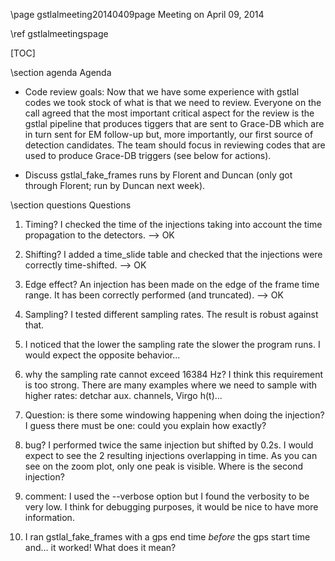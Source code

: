\page gstlalmeeting20140409page Meeting on April 09, 2014

\ref gstlalmeetingspage

[TOC]

\section agenda Agenda

- Code review goals: Now that we have some experience with gstlal codes we took stock of what is that we need to review. Everyone on the call agreed that the most important critical aspect for the review is the gstlal pipeline that produces tiggers that are sent to Grace-DB which are in turn sent for EM follow-up but, more importantly, our first source of detection candidates. The team should focus in reviewing codes that are used to produce Grace-DB triggers (see below for actions).

- Discuss gstlal_fake_frames runs by Florent and Duncan (only got through Florent; run by Duncan next week).


<!---
Actions
 - Chad: Please provide instructions on how to make the review pages appear online. At the moment the pages dont seem to appear even after several days and no one knows how to do this apart from Chad.
  - The pages show up after the gstlalcbc account pulls and builds the doc.  This will be automatic once we move the doc to UWM nightly build
 - Kipp: Prepare a simple flow-chart of the pipeline for the gstlal-inspiral analysis that produces GRACE-DB triggers. Identify the codes that are used in different boxes of the flow-chart and give us an idea of what those codes contain so we can together estimate the effort required to get the review done before aLIGO analysis.
  - We have started to put some flow charts here for the low-latency analysis: \ref gstlalinspirallowlatencysearchpage 
 - Forent: Please run the injections using a sampling frequency > 16384 Hz and make sure it works.
 - Kipp: The code allows injections with start times that are greater than end times. The code should not allow this to happen. Kipp to write a "if" statement check for start and end times and to fix this bug. (FIXED:  see 82db43aabc51ae5af1847771db60fb5438e8e546).
 - Florent: The code does not say much about what is happening in the verbose mode: Run the code by using GST_DEBUG=lal_simulation:5, etc. to see if there is enough of debugging information.
 - Florent:  Send Kipp instructions for reproducing the "only one injection when doing two on top of each other" demo
 - Kipp: Explore why overlapping signal injections produced only one injection. 
 - Florent:  Send Kipp instructions for reproducing the "really slow and really really low sampling rate" demo
 - Kipp: Explore why the codes runs slower with smaller sampling rates (e.g. 10 Hz as opposed to 1 kHz takes longer).
-->

\section questions Questions

1. Timing? I checked the time of the injections taking into account the time propagation to the detectors. --> OK

2. Shifting? I added a time_slide table and checked that the injections were correctly time-shifted. --> OK

3. Edge effect? An injection has been made on the edge of the frame time range. It has been correctly performed (and truncated). --> OK

4. Sampling? I tested different sampling rates. The result is robust against that.

5. I noticed that the lower the sampling rate the slower the program runs. I would expect the opposite behavior...

6. why the sampling rate cannot exceed 16384 Hz? I think this requirement is too strong. There are many examples where we need to sample with higher rates: detchar aux. channels, Virgo h(t)...

7. Question: is there some windowing happening when doing the injection? I guess there must be one: could you explain how exactly?

8. bug? I performed twice the same injection but shifted by 0.2s. I would expect to see the 2 resulting injections overlapping in time. As you can see on the zoom plot, only one peak is visible. Where is the second injection?

9. comment: I used the --verbose option but I found the verbosity to be very low. I think for debugging purposes, it would be nice to have more information.

10. I ran gstlal_fake_frames with a gps end time *before* the gps start time and... it worked! What does it mean?
